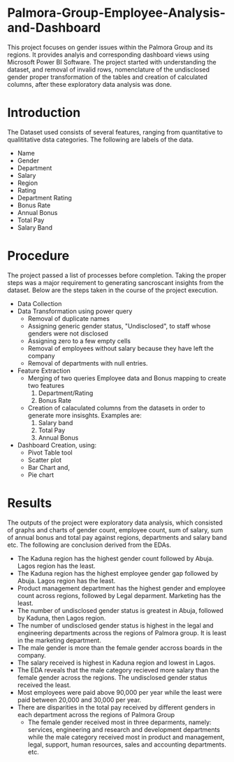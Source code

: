 # Palmora-Group-Employee-Analysis-and-Dashboard
This project focuses on gender issues within the Palmora Group and its regions. It provides analyis and corresponding dashboard views using Microsoft Power BI Software. The project started with understanding the dataset, and removal of invalid rows, nomenclature of the undisclosed gender proper transformation of the tables and creation of calculated columns, after these exploratory data analysis was done.
# Introduction
The Dataset used consists of several features, ranging from quantitative to qualititative dsta categories. The following are labels of the data.
- Name
- Gender
- Department
- Salary
- Region
- Rating
- Department Rating
- Bonus Rate
- Annual Bonus
- Total Pay
- Salary Band
# Procedure 
The project passed a list of processes before completion. Taking the proper steps was a major requirement to generating sancroscant insights from the dataset. Below are the steps taken in the course of the project execution.
- Data Collection
- Data Transformation using power query
  - Removal of duplicate names
  - Assigning generic gender status, "Undisclosed", to staff whose genders were not disclosed
  - Assigning zero to a few empty cells
  - Removal of employees without salary because they have left the company
  - Removal of departments with null entries.
-  Feature Extraction
   - Merging of two queries Employee data and Bonus mapping to create two features
     1. Department/Rating
     2. Bonus Rate
   - Creation of calaculated columns from the datasets in order to generate more insisghts. Examples are:
     1. Salary band
     2. Total Pay
     3. Annual Bonus
- Dashboard Creation, using:
  - Pivot Table tool
  - Scatter plot
  - Bar Chart and,
  - Pie chart
# Results
The outputs of the project were exploratory data analysis, which consisted of graphs and charts of gender count, employee count, sum of salary, sum of annual bonus and total pay against regions, departments and salary band etc.  The following are conclusion derived from the EDAs.
- The Kaduna region has the highest gender count followed by Abuja. Lagos region has the least.
- The Kaduna region has the highest employee gender gap followed by Abuja. Lagos region has the least.
- Product management department has the highest gender and employee count across regions, followed by Legal deparment. Marketing has the least.
- The number of undisclosed gender status is greatest in Abuja, followed by Kaduna, then Lagos region.
- The number of undisclosed gender status is highest in the legal and engineering departments across the regions of Palmora group. It is least in the marketing department.
- The male gender is more than the female gender accross boards in the company. 
- The salary received is highest in Kaduna region and lowest in Lagos.
- The EDA reveals that the male category recieved more salary than the female gender across the regions. The undisclosed gender status received the least.
- Most employees were paid above 90,000 per year while the least were paid between 20,000 and 30,000 per year.
- There are disparities in the total pay received by different genders in each department across the regions of Palmora Group
  - The female gender received most in three deparments, namely: services, engineering and research and development departments while the male category received most in product and management, legal, support, human resources, sales and accounting departments. etc.
